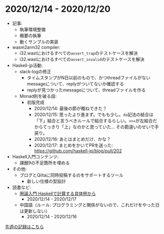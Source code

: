 # 2020/12/14 - 2020/12/20

- 記事:
    - 執筆環境整備
    - 概要の執筆
    - 動くサンプルの実装
- wasm2arm32 compiler:
    - i32.wastにおけるすべての`assert_trap`のテストケースを解決
    - i32.wastにおけるすべての`assert_invalid`のテストケースを解決
- Haskell-jp活動:
    - slack-logの修正
        - タイムスタンプがN日以前のもので、かつthreadファイルがないmessageについて、replyがついてないか確認する
        - replyが見つかったmessageについて、threadファイルを作る
    - Monad則を破る話:
        - 初版完成
            - 2020/12/14: 最後の節が概ねできた？
            - 2020/12/15: 思ったより進まず。でもも少し。`do`記法の結合は「下」結合と言うべきルールで結合するらしい。`>>=`が左結合だからてっきり「上」なのかと思っていた... その勘違いのせいで手戻り。
            - 2020/12/16: あとはまとめだけ、かな？
            - 2020/12/17: まとめをかいてPRを送った: <https://github.com/haskell-jp/blog/pull/202>
- Haskell入門コンテンツ:
    - 課題9の不足箇所を埋める
- その他:
    - ブログとQiitaに同時投稿するのをサポートするツール
        - 新しい仕様の型設計
- 読書など:
    - [圏論入門 Haskellで計算する具体例から](https://www.nippyo.co.jp/shop/book/8340.html)
        - 2020/12/14 - 2020/12/17
    - 中国語（ルール: プログラミングと関係がないので、これだけをやった日は更新しない）
        - 2020/12/14 - 2020/12/16

[先週の記録はこちら](https://github.com/igrep/daily-commits/blob/0c3647396c7adfe1e8f8b3f370a7e859a3a15e78/yesterday.md)
